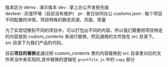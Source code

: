 版本区分
demo : 演示版本
dev : 掌上办公开发抢先版  
devtest : 灰度环境（目前没有维护）
pr : 普日协同办公
customs.json : 每个项目不同配置的详情，项目特殊的静态资源、页面、常量

为了实现切换到不同的项目中，可以打包出不同的内容，所以我们需要把项目特定的内容放到 custom_contents 来进行替换，然后通用的文件放在 src 目录下。 src 目录下为我们产品的代码。

目前**项目的替换**是通过把 custom_contents 里的内容替换到 src 目录里对应的文件夹当中来实现的,其中替换的逻辑在 `gruntfile.js` 中的 `copy` 部分


